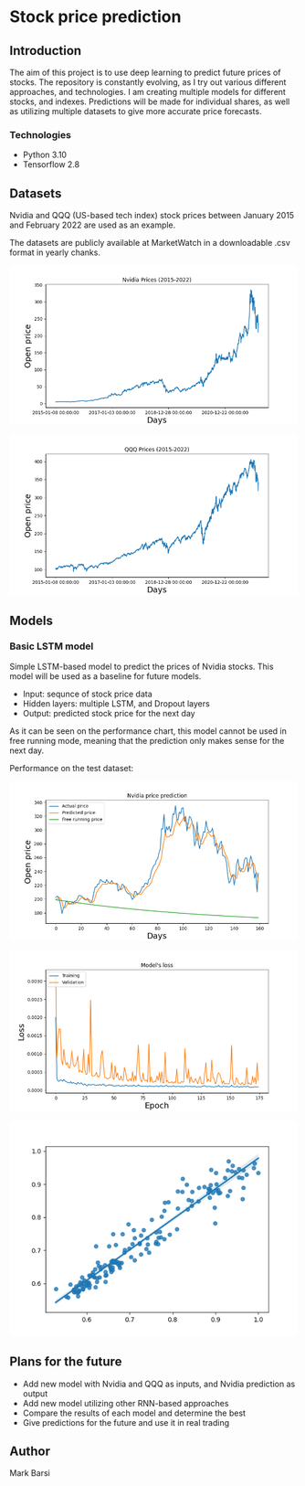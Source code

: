 # Stock price prediction

## Introduction

The aim of this project is to use deep learning to predict future prices of stocks. The repository is constantly evolving, as I try out various different approaches, and technologies. I am creating multiple models for different stocks, and indexes. Predictions will be made for individual shares, as well as utilizing multiple datasets to give more accurate price forecasts.

### Technologies

- Python 3.10
- Tensorflow 2.8

## Datasets

Nvidia and QQQ (US-based tech index) stock prices between January 2015 and February 2022 are used as an example.

The datasets are publicly available at MarketWatch in a downloadable .csv format in yearly chanks. 

![Nvidia prices](https://github.com/barsimark/stock-price-predictor/blob/master/images/Nvidia-prices.png)

![QQQ prices](https://github.com/barsimark/stock-price-predictor/blob/master/images/QQQ-prices.png)

## Models

### Basic LSTM model

Simple LSTM-based model to predict the prices of Nvidia stocks. This model will be used as a baseline for future models.

- Input: sequnce of stock price data
- Hidden layers: multiple LSTM, and Dropout layers
- Output: predicted stock price for the next day

As it can be seen on the performance chart, this model cannot be used in free running mode, meaning that the prediction only makes sense for the next day.

Performance on the test dataset:

![Basic model performance](https://github.com/barsimark/stock-price-predictor/blob/master/images/Basic-model-prediction.png)

![Basic model loss](https://github.com/barsimark/stock-price-predictor/blob/master/images/Basic-model-loss.png)

![Basic model regression](https://github.com/barsimark/stock-price-predictor/blob/master/images/Basic-model-regression-plot.png)

## Plans for the future

- Add new model with Nvidia and QQQ as inputs, and Nvidia prediction as output
- Add new model utilizing other RNN-based approaches
- Compare the results of each model and determine the best
- Give predictions for the future and use it in real trading

## Author

Mark Barsi